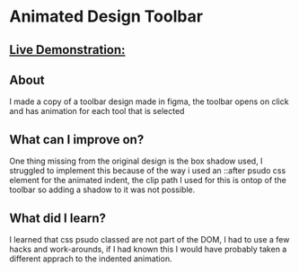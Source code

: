 # Animated Design Toolbar

## [Live Demonstration:](https://abaker14791.github.io/animated-toolbar/)

## About

I made a copy of a toolbar design made in figma, the toolbar opens on click and has animation for each tool that is selected

## What can I improve on?

One thing missing from the original design is the box shadow used, I struggled to implement this because of the way i used an ::after psudo css element for the animated indent, the clip path I used for this is ontop of the toolbar so adding a shadow to it was not possible.

## What did I learn?

I learned that css psudo classed are not part of the DOM, I had to use a few hacks and work-arounds, if I had known this I would have probably taken a different apprach to the indented animation.
